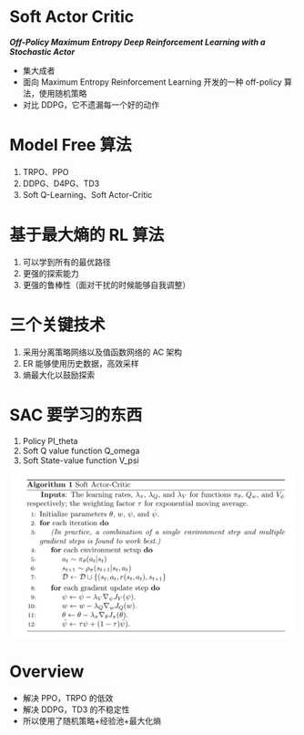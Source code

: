 # Soft Actor Critic

**_Off-Policy Maximum Entropy Deep Reinforcement Learning with a Stochastic Actor_**

- 集大成者
- 面向 Maximum Entropy Reinforcement Learning 开发的一种 off-policy 算法，使用随机策略
- 对比 DDPG，它不遗漏每一个好的动作

# Model Free 算法

1. TRPO、PPO
2. DDPG、D4PG、TD3
3. Soft Q-Learning、Soft Actor-Critic

# 基于最大熵的 RL 算法

1. 可以学到所有的最优路径
2. 更强的探索能力
3. 更强的鲁棒性（面对干扰的时候能够自我调整）

# 三个关键技术

1. 采用分离策略网络以及值函数网络的 AC 架构
2. ER 能够使用历史数据，高效采样
3. 熵最大化以鼓励探索

# SAC 要学习的东西

1. Policy PI_theta
2. Soft Q value function Q_omega
3. Soft State-value function V_psi

![](./SAC_algo.png)

# Overview

- 解决 PPO，TRPO 的低效
- 解决 DDPG，TD3 的不稳定性
- 所以使用了随机策略+经验池+最大化熵
